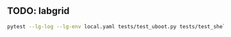 ## TODO: labgrid

```bash
pytest --lg-log --lg-env local.yaml tests/test_uboot.py tests/test_shell.py
```
